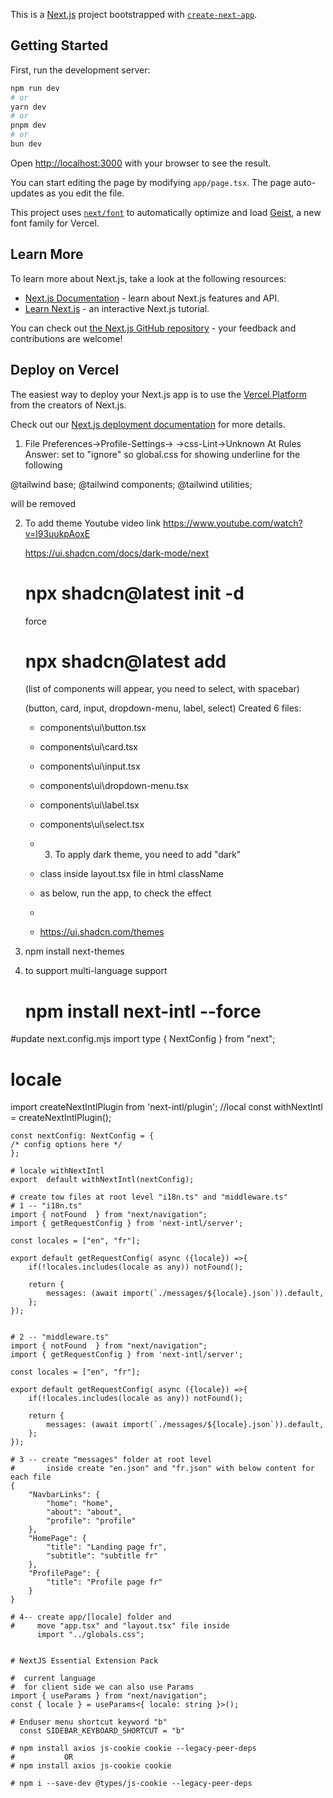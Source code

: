 This is a [Next.js](https://nextjs.org) project bootstrapped with [`create-next-app`](https://nextjs.org/docs/app/api-reference/cli/create-next-app).

## Getting Started

First, run the development server:

```bash
npm run dev
# or
yarn dev
# or
pnpm dev
# or
bun dev
```

Open [http://localhost:3000](http://localhost:3000) with your browser to see the result.

You can start editing the page by modifying `app/page.tsx`. The page auto-updates as you edit the file.

This project uses [`next/font`](https://nextjs.org/docs/app/building-your-application/optimizing/fonts) to automatically optimize and load [Geist](https://vercel.com/font), a new font family for Vercel.

## Learn More

To learn more about Next.js, take a look at the following resources:

- [Next.js Documentation](https://nextjs.org/docs) - learn about Next.js features and API.
- [Learn Next.js](https://nextjs.org/learn) - an interactive Next.js tutorial.

You can check out [the Next.js GitHub repository](https://github.com/vercel/next.js) - your feedback and contributions are welcome!

## Deploy on Vercel

The easiest way to deploy your Next.js app is to use the [Vercel Platform](https://vercel.com/new?utm_medium=default-template&filter=next.js&utm_source=create-next-app&utm_campaign=create-next-app-readme) from the creators of Next.js.

Check out our [Next.js deployment documentation](https://nextjs.org/docs/app/building-your-application/deploying) for more details.


1. File
   Preferences->Profile-Settings->
    ->css-Lint->Unknown At Rules
Answer: set to "ignore" so global.css for showing underline for the following 

@tailwind base;
@tailwind components;
@tailwind utilities;

will be removed

2. To add theme
    Youtube video link
    https://www.youtube.com/watch?v=l93uukpAoxE

    https://ui.shadcn.com/docs/dark-mode/next
    # npx shadcn@latest init -d
      force

    # npx shadcn@latest add 
    (list of components will appear, you need to select, with spacebar)

     (button, card, input, dropdown-menu, label, select)
     Created 6 files:
    - components\ui\button.tsx
    - components\ui\card.tsx
    - components\ui\input.tsx
    - components\ui\dropdown-menu.tsx
    - components\ui\label.tsx
    - components\ui\select.tsx

    - 3. To apply dark theme, you need to add "dark"
    - class inside layout.tsx file in html className
    - as below, run the app, to check the effect
    
    - <html lang="en" className="dark">
    - https://ui.shadcn.com/themes
3.   npm install next-themes

4.   to support multi-language support
     # npm install next-intl --force

   #update next.config.mjs
   import type { NextConfig } from "next";
   
   # locale
   import createNextIntlPlugin from 'next-intl/plugin'; //local
   const withNextIntl = createNextIntlPlugin();

    const nextConfig: NextConfig = {
    /* config options here */
    };

    # locale withNextIntl
    export  default withNextIntl(nextConfig);

    # create tow files at root level "i18n.ts" and "middleware.ts"
    # 1 -- "i18n.ts"
    import { notFound  } from "next/navigation";
    import { getRequestConfig } from 'next-intl/server';

    const locales = ["en", "fr"];

    export default getRequestConfig( async ({locale}) =>{
        if(!locales.includes(locale as any)) notFound();

        return {
            messages: (await import(`./messages/${locale}.json`)).default,
        };
    });


    # 2 -- "middleware.ts"
    import { notFound  } from "next/navigation";
    import { getRequestConfig } from 'next-intl/server';

    const locales = ["en", "fr"];

    export default getRequestConfig( async ({locale}) =>{
        if(!locales.includes(locale as any)) notFound();

        return {
            messages: (await import(`./messages/${locale}.json`)).default,
        };
    });

    # 3 -- create "messages" folder at root level
    #       inside create "en.json" and "fr.json" with below content for each file
    {
        "NavbarLinks": {
            "home": "home",
            "about": "about",
            "profile": "profile"
        },
        "HomePage": {
            "title": "Landing page fr",
            "subtitle": "subtitle fr"
        },
        "ProfilePage": {
            "title": "Profile page fr"
        }
    }

    # 4-- create app/[locale] folder and 
    #     move "app.tsx" and "layout.tsx" file inside
          import "../globals.css";
    

    # NextJS Essential Extension Pack

    #  current language
    #  for client side we can also use Params 
    import { useParams } from "next/navigation";
    const { locale } = useParams<{ locale: string }>();

    # Enduser menu shortcut keyword "b"
      const SIDEBAR_KEYBOARD_SHORTCUT = "b"

    # npm install axios js-cookie cookie --legacy-peer-deps
    #           OR
    # npm install axios js-cookie cookie

    # npm i --save-dev @types/js-cookie --legacy-peer-deps

    